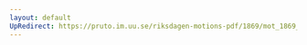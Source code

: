 ```yaml
---
layout: default
UpRedirect: https://pruto.im.uu.se/riksdagen-motions-pdf/1869/mot_1869__ak__248/mot_1869__ak__248-001.pdf
---
```

